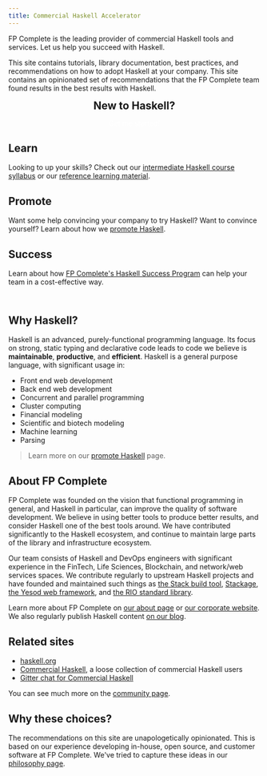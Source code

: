 ```yaml
---
title: Commercial Haskell Accelerator
---
```


<div class="row">

<div class="col-md-8">

<p class="lead">FP Complete is the leading provider of commercial Haskell tools and
services. Let us help you succeed with Haskell.</p>

This site contains tutorials, library documentation, best practices,
and recommendations on how to adopt Haskell at your company. This site
contains an opinionated set of recommendations that the FP Complete
team found results in the best results with Haskell.

</div>

<div class="col-md-4" style="text-align: center">

<span style="font-size:150%;font-weight:bold">New to Haskell?</span>

<a class="btn btn-primary" style="color:white">Get me started!</a>

</div>

</div>

<div class="row" style="margin-bottom: 4em">

<div class="col-lg-4">

<div class="standout">

## Learn

Looking to up your skills? Check out our [intermediate Haskell course
syllabus](/syllabus) or our [reference learning material](/learn).

</div>

</div>

<div class="col-lg-4">

<div class="standout">

## Promote

Want some help convincing your company to try Haskell? Want to
convince yourself? Learn about how we [promote Haskell](/promote).

</div>

</div>

<div class="col-lg-4">

<div class="standout">

## Success

Learn about how [FP Complete's Haskell Success Program](/success) can
help your team in a cost-effective way.

</div>

</div>

</div>

## Why Haskell?

Haskell is an advanced, purely-functional programming language. Its
focus on strong, static typing and declarative code leads to code we
believe is **maintainable**, **productive**, and
**efficient**. Haskell is a general purpose language,
with significant usage in:

* Front end web development
* Back end web development
* Concurrent and parallel programming
* Cluster computing
* Financial modeling
* Scientific and biotech modeling
* Machine learning
* Parsing

> Learn more on our [promote Haskell](/promote) page.

## About FP Complete

FP Complete was founded on the vision that functional programming in
general, and Haskell in particular, can improve the quality of
software development. We believe in using better tools to produce
better results, and consider Haskell one of the best tools around. We
have contributed significantly to the Haskell ecosystem, and continue
to maintain large parts of the library and infrastructure ecosystem.

Our team consists of Haskell and DevOps engineers with significant
experience in the FinTech, Life Sciences, Blockchain, and network/web
services spaces. We contribute regularly to upstream Haskell projects
and have founded and maintained such things as [the Stack build
tool](https://haskellstack.com), [Stackage](https://www.stackage.org),
[the Yesod web framework](https://www.yesodweb.com), and [the RIO
standard library](https://github.com/commercialhaskell/rio).

Learn more about FP Complete on [our about page](/about) or [our
corporate website](https://www.fpcomplete.com). We also regularly
publish Haskell content [on our
blog](https://www.fpcomplete.com/blog).

## Related sites

* [haskell.org](https://haskell.org)
* [Commercial Haskell](https://commercialhaskell.com), a loose collection of commercial Haskell users
* [Gitter chat for Commercial Haskell](https://gitter.im/commercialhaskell/commercialhaskell)

You can see much more on the [community page](/community).

## Why these choices?

The recommendations on this site are unapologetically
opinionated. This is based on our experience developing in-house, open
source, and customer software at FP Complete. We've tried to capture
these ideas in our [philosophy page](/philosophy).
